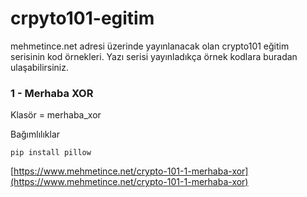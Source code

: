 # crpyto101-egitim
mehmetince.net adresi üzerinde yayınlanacak olan crypto101 eğitim serisinin kod örnekleri. Yazı serisi yayınladıkça örnek kodlara buradan ulaşabilirsiniz.


### 1 - Merhaba XOR
Klasör = merhaba_xor

Bağımlılıklar

```
pip install pillow
```

[https://www.mehmetince.net/crypto-101-1-merhaba-xor](https://www.mehmetince.net/crypto-101-1-merhaba-xor)

